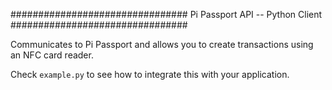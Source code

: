 ################################
Pi Passport API -- Python Client
################################

Communicates to Pi Passport and allows you to create transactions using
an NFC card reader.

Check `example.py` to see how to integrate this with your application.
